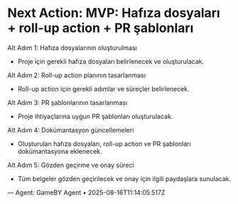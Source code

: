 # Next Action: MVP: Hafıza dosyaları + roll-up action + PR şablonları

Alt Adım 1: Hafıza dosyalarının oluşturulması
- Proje için gerekli hafıza dosyaları belirlenecek ve oluşturulacak.

Alt Adım 2: Roll-up action planının tasarlanması
- Roll-up action için gerekli adımlar ve süreçler belirlenecek.

Alt Adım 3: PR şablonlarının tasarlanması
- Proje ihtiyaçlarına uygun PR şablonları oluşturulacak.

Alt Adım 4: Dokümantasyon güncellemeleri
- Oluşturulan hafıza dosyaları, roll-up action ve PR şablonları dokümantasyona eklenecek.

Alt Adım 5: Gözden geçirme ve onay süreci
- Tüm belgeler gözden geçirilecek ve onay için ilgili paydaşlara sunulacak.

— Agent: GameBY Agent • 2025-08-16T11:14:05.517Z
